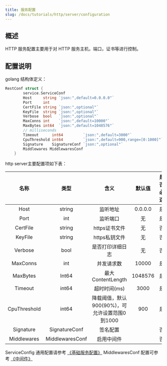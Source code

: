 ```yaml
---
title: 服务配置
slug: /docs/tutorials/http/server/configuration
---
```


## 概述

HTTP 服务配置主要用于对 HTTP 服务主机，端口，证书等进行控制。

## 配置说明

golang 结构体定义：

```go
RestConf struct {
		service.ServiceConf
		Host     string `json:",default=0.0.0.0"`
		Port     int
		CertFile string `json:",optional"`
		KeyFile  string `json:",optional"`
		Verbose  bool   `json:",optional"`
		MaxConns int    `json:",default=10000"`
		MaxBytes int64  `json:",default=1048576"`
		// milliseconds
		Timeout      int64         `json:",default=3000"`
		CpuThreshold int64         `json:",default=900,range=[0:1000]"`
		Signature    SignatureConf `json:",optional"`
		Middlewares MiddlewaresConf
	}
```

http server主要配置项如下表：

|     名称     |  类型  |                     含义                      | 默认值  | 是否必选 |
| :----------: | :----: | :-------------------------------------------: | :-----: | :------: |
|     Host     | string |                   监听地址                    | 0.0.0.0 |    是    |
|     Port     |  int   |                   监听端口                    |   无    |    是    |
|   CertFile   | string |                 https证书文件                 |   无    |    否    |
|   KeyFile    | string |                 https私钥文件                 |   无    |    否    |
|   Verbose    |  bool  |               是否打印详细日志                |   无    |    否    |
|   MaxConns   |  int   |                  并发请求数                   |  10000  |    是    |
|   MaxBytes   | Int64  |               最大ContentLength               | 1048576 |    是    |
|   Timeout    | int64  |                 超时时间(ms)                  |  3000   |    是    |
| CpuThreshold | int64  | 降载阈值，默认900(90%)，可允许设置范围0到1000 |   900   |    是    |
|  Signature   |  SignatureConf      |                   签名配置                    |         |    否    |
| Middlewares  |  MiddlewaresConf      |                  启用中间件                   |         |    否    |

ServiceConfig 通用配置请参考 <a href="/docs/tutorials/go-zero/configuration/service" target="_blank">《基础服务配置》</a>
MiddlewaresConf 配置可参考 <a href="/docs/tutorials/http/server/middleware" target="_blank">《中间件》</a>

